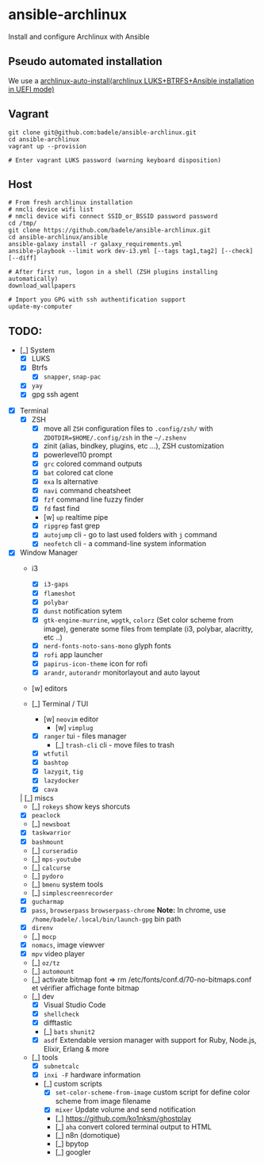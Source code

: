 # ansible-archlinux
Install and configure Archlinux with Ansible

## Pseudo automated installation

We use a [archlinux-auto-install(archlinux LUKS+BTRFS+Ansible installation in UEFI mode)](https://github.com/badele/archlinux-auto-install)

## Vagrant

```
git clone git@github.com:badele/ansible-archlinux.git
cd ansible-archlinux
vagrant up --provision

# Enter vagrant LUKS password (warning keyboard disposition)
```

## Host

```
# From fresh archlinux installation
# nmcli device wifi list
# nmcli device wifi connect SSID_or_BSSID password password
cd /tmp/
git clone https://github.com/badele/ansible-archlinux.git
cd ansible-archlinux/ansible
ansible-galaxy install -r galaxy_requirements.yml
ansible-playbook --limit work dev-i3.yml [--tags tag1,tag2] [--check] [--diff]

# After first run, logon in a shell (ZSH plugins installing automatically)
download_wallpapers

# Import you GPG with ssh authentification support
update-my-computer
```

## TODO:

- [_] System
  - [x] LUKS
  - [x] Btrfs
    - [x] `snapper`, `snap-pac`
  - [x] `yay`
  - [x] gpg ssh agent

- [x] Terminal
  - [x] ZSH
    - [x] move all `ZSH` configuration files to `.config/zsh/` with `ZDOTDIR=$HOME/.config/zsh` in the `~/.zshenv`
    - [x] zinit (alias, bindkey, plugins, etc ...), ZSH customization
    - [x] powerlevel10 prompt
    - [x] `grc` colored command outputs
    - [x] `bat` colored cat clone
    - [x] `exa` ls alternative
    - [x] `navi` command cheatsheet
    - [x] `fzf` command line fuzzy finder
    - [x] `fd` fast find
    - [w] `up` realtime pipe
    - [x] `ripgrep` fast grep
    - [x] `autojump` cli - go to last used folders with `j` command
    - [x] `neofetch` cli - a command-line system information

- [x] Window Manager
  - i3
    - [x] `i3-gaps`
    - [x] `flameshot`
    - [x] `polybar`
    - [x] `dunst` notification sytem
    - [x] `gtk-engine-murrine`, `wpgtk`, `colorz` (Set color scheme from image), generate some files from template (i3, polybar, alacritty, etc ..)
    - [x] `nerd-fonts-noto-sans-mono` glyph fonts
    - [x] `rofi` app launcher
    - [x] `papirus-icon-theme` icon for rofi
    - [x] `arandr`, `autorandr` monitorlayout and auto layout

  - [w] editors

  - [_] Terminal / TUI
    - [w] `neovim` editor
      - [w] `vimplug`
    - [x] `ranger` tui - files manager
      - [_] `trash-cli` cli - move files to trash
    - [x] `wtfutil`
    - [x] `bashtop`
    - [x] `lazygit`, `tig`
    - [x] `lazydocker`
    - [x] `cava`

  | [_] miscs
    - [_] `rokeys` show keys shorcuts
    - [x] `peaclock`
    - [_] `newsboat`
    - [x] `taskwarrior`
    - [x] `bashmount`
    - [_] `curseradio`
    - [_] `mps-youtube`
    - [_] `calcurse`
    - [_] `pydoro`
    - [_] `bmenu` system tools
    - [_] `simplescreenrecorder`
    - [x] `gucharmap`
    - [x] `pass`, `browserpass` `browserpass-chrome` **Note:** In chrome, use `/home/badele/.local/bin/launch-gpg` bin path 
    - [x] `direnv`
    - [_] `mocp`
    - [x] `nomacs`, image viewver
    - [x] `mpv` video player
    - [_] `oz/tz`
    - [_] `automount`
    - [_] activate bitmap font => rm /etc/fonts/conf.d/70-no-bitmaps.conf et vérifier affichage fonte bitmap
  - [_] dev
    - [x] Visual Studio Code
    - [x] `shellcheck`
    - [x] difftastic
    - [_] `bats` `shunit2`
    - [x] `asdf` Extendable version manager with support for Ruby, Node.js, Elixir, Erlang & more

  - [_] tools
    - [x] `subnetcalc`
    - [x] `inxi -F` hardware information
    - [_] custom scripts
      - [x] `set-color-scheme-from-image` custom script for define color scheme from image filename
      - [x] `mixer` Update volume and send notification
      - [_] https://github.com/ko1nksm/ghostplay
      - [_] `aha` convert colored terminal output to HTML
      - [_] n8n (domotique)
      - [_] bpytop
      - [_] googler

